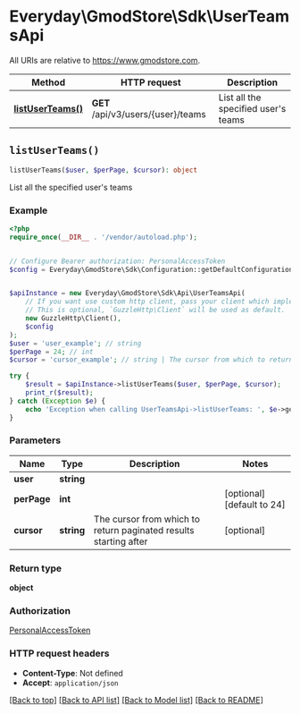 # Everyday\GmodStore\Sdk\UserTeamsApi

All URIs are relative to https://www.gmodstore.com.

Method | HTTP request | Description
------------- | ------------- | -------------
[**listUserTeams()**](UserTeamsApi.md#listUserTeams) | **GET** /api/v3/users/{user}/teams | List all the specified user&#39;s teams


## `listUserTeams()`

```php
listUserTeams($user, $perPage, $cursor): object
```

List all the specified user's teams

### Example

```php
<?php
require_once(__DIR__ . '/vendor/autoload.php');


// Configure Bearer authorization: PersonalAccessToken
$config = Everyday\GmodStore\Sdk\Configuration::getDefaultConfiguration()->setAccessToken('YOUR_ACCESS_TOKEN');


$apiInstance = new Everyday\GmodStore\Sdk\Api\UserTeamsApi(
    // If you want use custom http client, pass your client which implements `GuzzleHttp\ClientInterface`.
    // This is optional, `GuzzleHttp\Client` will be used as default.
    new GuzzleHttp\Client(),
    $config
);
$user = 'user_example'; // string
$perPage = 24; // int
$cursor = 'cursor_example'; // string | The cursor from which to return paginated results starting after

try {
    $result = $apiInstance->listUserTeams($user, $perPage, $cursor);
    print_r($result);
} catch (Exception $e) {
    echo 'Exception when calling UserTeamsApi->listUserTeams: ', $e->getMessage(), PHP_EOL;
}
```

### Parameters

Name | Type | Description  | Notes
------------- | ------------- | ------------- | -------------
 **user** | **string**|  |
 **perPage** | **int**|  | [optional] [default to 24]
 **cursor** | **string**| The cursor from which to return paginated results starting after | [optional]

### Return type

**object**

### Authorization

[PersonalAccessToken](../../README.md#PersonalAccessToken)

### HTTP request headers

- **Content-Type**: Not defined
- **Accept**: `application/json`

[[Back to top]](#) [[Back to API list]](../../README.md#endpoints)
[[Back to Model list]](../../README.md#models)
[[Back to README]](../../README.md)
